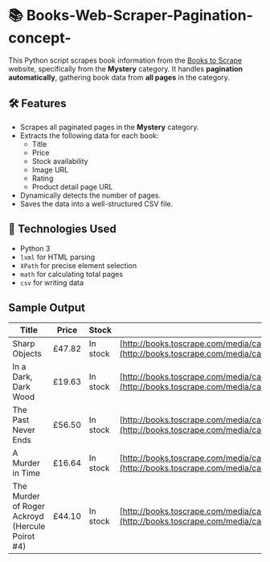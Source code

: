 # 📚 Books-Web-Scraper-Pagination-concept-

This Python script scrapes book information from the [Books to Scrape](http://books.toscrape.com/) website, specifically from the **Mystery** category. It handles **pagination automatically**, gathering book data from **all pages** in the category.

## 🛠️ Features

- Scrapes all paginated pages in the **Mystery** category.
- Extracts the following data for each book:
  - Title
  - Price
  - Stock availability
  - Image URL
  - Rating
  - Product detail page URL
- Dynamically detects the number of pages.
- Saves the data into a well-structured CSV file.

## 🐍 Technologies Used

- Python 3
- `lxml` for HTML parsing
- `XPath` for precise element selection
- `math` for calculating total pages
- `csv` for writing data


## Sample Output

| Title                                           | Price  | Stock    | Image URL                                                                                                                                                            | Rating | URL                                                                                                     |
| ----------------------------------------------- | ------ | -------- | -------------------------------------------------------------------------------------------------------------------------------------------------------------------- | ------ | ------------------------------------------------------------------------------------------------------- |
| Sharp Objects                                   | £47.82 | In stock | [http://books.toscrape.com/media/cache/32/51/3251cf3a3412f53f339e42cac2134093.jpg](http://books.toscrape.com/media/cache/32/51/3251cf3a3412f53f339e42cac2134093.jpg) | Four   | [Link](http://books.toscrape.com/catalogue/sharp-objects_997/index.html)                                |
| In a Dark, Dark Wood                            | £19.63 | In stock | [http://books.toscrape.com/media/cache/23/85/238570a1c284e730dbc737a7e631ae2b.jpg](http://books.toscrape.com/media/cache/23/85/238570a1c284e730dbc737a7e631ae2b.jpg) | One    | [Link](http://books.toscrape.com/catalogue/in-a-dark-dark-wood_963/index.html)                          |
| The Past Never Ends                             | £56.50 | In stock | [http://books.toscrape.com/media/cache/89/b8/89b850edb01851a91f64ba114b96acb6.jpg](http://books.toscrape.com/media/cache/89/b8/89b850edb01851a91f64ba114b96acb6.jpg) | Four   | [Link](http://books.toscrape.com/catalogue/the-past-never-ends_942/index.html)                          |
| A Murder in Time                                | £16.64 | In stock | [http://books.toscrape.com/media/cache/11/aa/11aaad48b5f15e262456ca65294084da.jpg](http://books.toscrape.com/media/cache/11/aa/11aaad48b5f15e262456ca65294084da.jpg) | One    | [Link](http://books.toscrape.com/catalogue/a-murder-in-time_877/index.html)                             |
| The Murder of Roger Ackroyd (Hercule Poirot #4) | £44.10 | In stock | [http://books.toscrape.com/media/cache/29/fe/29fe70b1b2e5a9ba61d4bd331255e19e.jpg](http://books.toscrape.com/media/cache/29/fe/29fe70b1b2e5a9ba61d4bd331255e19e.jpg) | Four   | [Link](http://books.toscrape.com/catalogue/the-murder-of-roger-ackroyd-hercule-poirot-4_852/index.html) |


